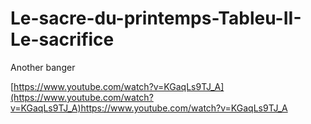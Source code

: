 # Le-sacre-du-printemps-Tableu-II-Le-sacrifice
Another banger

[https://www.youtube.com/watch?v=KGaqLs9TJ_A](https://www.youtube.com/watch?v=KGaqLs9TJ_A)https://www.youtube.com/watch?v=KGaqLs9TJ_A
